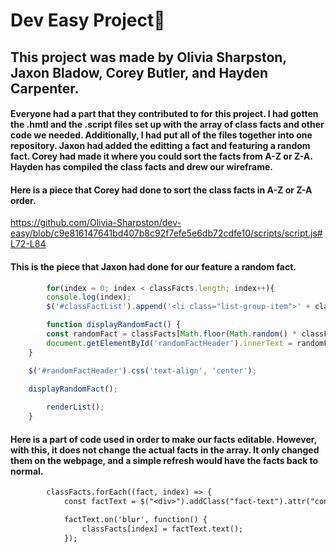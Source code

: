 # Dev Easy Project🦭
## This project was made by Olivia Sharpston, Jaxon Bladow, Corey Butler, and Hayden Carpenter.

#### Everyone had a part that they contributed to for this project. I had gotten the .hmtl and the .script files set up with the array of class facts and other code we needed. Additionally, I had put all of the files together into one repository. Jaxon had added the editting a fact and featuring a random fact. Corey had made it where you could sort the facts from A-Z or Z-A. Hayden has compiled the class facts and drew our wireframe.

#### Here is a piece that Corey had done to sort the class facts in A-Z or Z-A order.
https://github.com/Olivia-Sharpston/dev-easy/blob/c9e816147641bd407b8c92f7efe5e6db72cdfe10/scripts/script.js#L72-L84


#### This is the piece that Jaxon had done for our feature a random fact.
``` javascript
        for(index = 0; index < classFacts.length; index++){
        console.log(index);
        $('#classFactList').append('<li class="list-group-item">' + classFacts[index] + '</li>');

        function displayRandomFact() {
        const randomFact = classFacts[Math.floor(Math.random() * classFacts.length)];
        document.getElementById('randomFactHeader').innerText = randomFact;
    }

    $('#randomFactHeader').css('text-align', 'center');

    displayRandomFact();
        
        renderList();
    }
```

#### Here is a part of code used in order to make our facts editable. However, with this, it does not change the actual facts in the array. It only changed them on the webpage, and a simple refresh would have the facts back to normal.
``` diff
        classFacts.forEach((fact, index) => {
            const factText = $("<div>").addClass("fact-text").attr("contenteditable", true).text(fact);

            factText.on('blur', function() {
                classFacts[index] = factText.text();
            });
```
